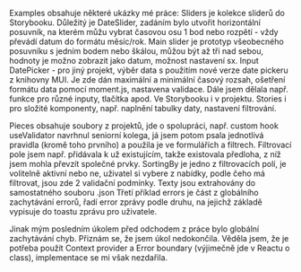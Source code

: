 Examples obsahuje některé ukázky mé práce:
Sliders je kolekce sliderů do Storybooku. Důležitý je DateSlider, zadáním bylo utvořit horizontální posuvník, na kterém můžu vybrat časovou osu 1 bod nebo rozpětí - vždy převádí datum do formátu měsíc/rok.
Main slider je prototyp všeobecného posuvníku s jedním bodem nebo škálou, můžou být až tři nad sebou, hodnoty je možno zobrazit jako datum, možnost nastavení sx.
Input DatePicker - pro jiný projekt, výběr data s použitím nové verze date pickeru z knihovny MUI. Je zde dán maximální a minimální časový rozsah, ošetření formátu data pomocí moment.js,
nastavena validace. Dále jsem dělala např. funkce pro různé inputy, tlačítka apod. Ve Storybooku i v projektu. Stories i pro složité komponenty, např. naplnění tabulky daty, nastavení filtrování. 

Pieces obsahuje soubory z projektů, jde o spolupráci, např. custom hook useValidator navrhnul seniorní kolega, já jsem potom psala jednotlivá pravidla (kromě toho prvního) a použila je ve formulářích a filtrech.
Filtrovací pole jsem např. přidávala k už existujícím, takže existovala předloha, z níž jsem mohla převzít společné prvky.
SortingBy je jedno z filtrovacích polí, je volitelně aktivní nebo ne, uživatel si vybere z nabídky, podle čeho má filtrovat, jsou zde 2 validační podmínky. Texty jsou extrahovány do samostatného souboru .json
Třetí příklad errors je část z globálního zachytávání errorů, řadí error zprávy podle druhu, na jejichž základě vypisuje do toastu zprávu pro uživatele.

Jinak mým posledním úkolem před odchodem z práce bylo globální zachytávání chyb. Přiznám se, že jsem úkol nedokončila. Věděla jsem, že je potřeba použít Context provider a Error boundary (výjimečně jde v Reactu o class), implementace se mi však nezdařila.

